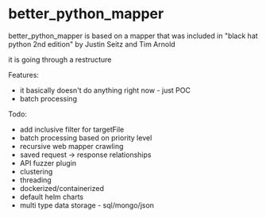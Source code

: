 # better_python_mapper
better_python_mapper is based on a mapper that was included in "black hat python 2nd edition" by Justin Seitz and Tim Arnold

it is going through a restructure

Features:
- it basically doesn't do anything right now - just POC
- batch processing


Todo:  
- add inclusive filter for targetFile
- batch processing based on priority level
- recursive web mapper crawling 
- saved request -> response relationships
- API fuzzer plugin 
- clustering
- threading 
- dockerized/containerized
- default helm charts
- multi type data storage - sql/mongo/json

